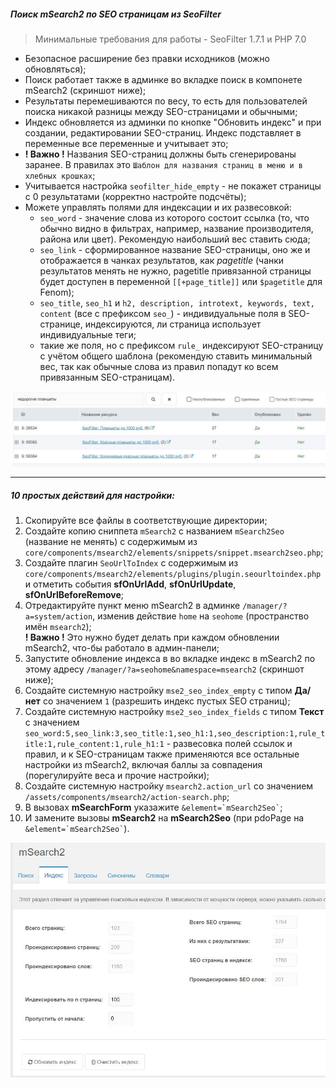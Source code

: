 ##### Поиск mSearch2 по SEO страницам из SeoFilter

> Минимальные требования для работы - SeoFilter 1.7.1 и PHP 7.0
>
- Безопасное расширение без правки исходников (можно обновляться);
- Поиск работает также в админке во вкладке поиск в компонете mSearch2 (скриншот ниже); 
- Результаты перемешиваются по весу, то есть для пользователей поиска никакой разницы между SEO-страницами и обычными;
- Индекс обновляется из админки по кнопке "Обновить индекс" и при создании, редактировании SEO-страниц. Индекс подставляет в переменные все переменные и учитывает это; 
- **! Важно !** Названия SEO-страниц должны быть сгенерированы заранее. В правилах это `Шаблон для названия страниц в меню и в хлебных крошках`;
- Учитывается настройка `seofilter_hide_empty` - не покажет страницы с 0 результатами (корректно настройте подсчёты);
- Можете управлять полями для индексации и их развесовкой:
    - `seo_word` - значение слова из которого состоит ссылка (то, что обычно видно в фильтрах, например, название производителя, района или цвет). Рекомендую наибольший вес ставить сюда;
    - `seo_link` - сформированное название SEO-страницы, оно же и отображается в чанках результатов, как *pagetitle* (чанки результатов менять не нужно, pagetitle привязанной страницы будет доступен в переменной `[[+page_title]]` или `$pagetitle` для Fenom);
    - `seo_title`, `seo_h1` и `h2, description, introtext, keywords, text, content` (все с префиксом `seo_`) - индивидуальные поля в SEO-странице, индексируются, ли страница использует индивидуальные теги;
    - такие же поля, но с префиксом `rule_` индексируют SEO-страницу с учётом общего шаблона (рекомендую ставить минимальный вес, так как обычные слова из правил попадут ко всем привязанным SEO-страницам).


![Пример поиска по SEO страницам с показом результатов][example]

---
##### 10 простых действий для настройки: 

1. Скопируйте все файлы в соответствующие директории;
2. Создайте копию сниппета `mSearch2` с названием `mSearch2Seo` (название не менять) с содержимым из `core/components/msearch2/elements/snippets/snippet.msearch2seo.php`;
3. Создайте плагин `SeoUrlToIndex`  с содержимым из `core/components/msearch2/elements/plugins/plugin.seourltoindex.php` и отметить события **sfOnUrlAdd**, **sfOnUrlUpdate**, **sfOnUrlBeforeRemove**;
4. Отредактируйте пункт меню mSearch2 в админке `/manager/?a=system/action`, изменив действие `home` на `seohome` (пространство имён `msearch2`);  
  **! Важно !** Это нужно будет делать при каждом обновлении mSearch2, что-бы работало в админ-панели;
5. Запустите обновление индекса в во вкладке индекс в mSearch2 по этому адресу `/manager/?a=seohome&namespace=msearch2` (скриншот ниже);
6. Создайте системную настройку `mse2_seo_index_empty` с типом **Да/нет** со значением `1` (разрешить индекс пустых SEO страниц);
7. Создайте системную настройку `mse2_seo_index_fields` с типом **Текст** с значением `seo_word:5,seo_link:3,seo_title:1,seo_h1:1,seo_description:1,rule_title:1,rule_content:1,rule_h1:1` - развесовка полей ссылок и правил, и к SEO-страницам также применяются все остальные настройки из mSearch2, включая баллы за совпадения (порегулируйте веса и прочие настройки); 
8. Создайте системную настройку `msearch2.action_url` со значением `/assets/components/msearch2/action-search.php`;
9. В вызовах **mSearchForm** указажите ``` &element=`mSearch2Seo` ```;
10. И замените вызовы **mSearch2** на **mSearch2Seo** (при pdoPage на ``` &element=`mSearch2Seo` ```).

![Скриншот изменений для SEO-страниц в админ-панели][screen]

[screen]: msearch2seo.jpg
[example]: msearch2example.jpg